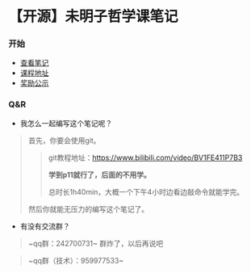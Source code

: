 # 【开源】未明子哲学课笔记

### 开始

* [查看笔记](./笔记)
* [课程地址](https://space.bilibili.com/23191782/)
* [奖励公示](./奖励公示.md)

### Q&R

* 我怎么一起编写这个笔记呢？

> 首先，你要会使用git。
>
> > git教程地址：https://www.bilibili.com/video/BV1FE411P7B3
> >
> > **学到p11就行了，后面的不用学。**
> >
> > 总时长1h40min，大概一个下午4小时边看边敲命令就能学完。
>
> 然后你就能无压力的编写这个笔记了。

* 有没有交流群？

> ~qq群：242700731~ 群炸了，以后再说吧

> ~qq群（技术）：959977533~
